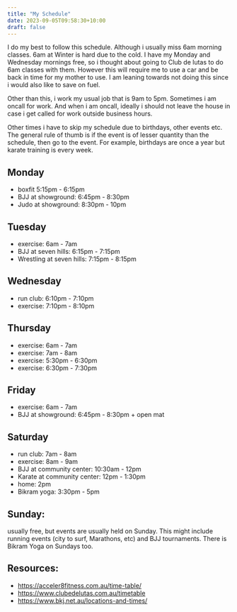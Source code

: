 ```yaml
---
title: "My Schedule"
date: 2023-09-05T09:58:30+10:00
draft: false
---
```


I do my best to follow this schedule. Although i usually miss 6am morning classes. 6am at Winter is hard due to the cold. I have my Monday and Wednesday mornings free, so i thought about going to Club de lutas to do 6am classes with them. However this will require me to use a car and be back in time for my mother to use. I am leaning towards not doing this since i would also like to save on fuel. 

Other than this, i work my usual job that is 9am to 5pm. Sometimes i am oncall for work. And when i am oncall, ideally i should not leave the house in case i get called for work outside business hours. 

Other times i have to skip my schedule due to birthdays, other events etc. The general rule of thumb is if the event is of lesser quantity than the schedule, then go to the event. For example, birthdays are once a year but karate training is every week. 

## Monday
 - boxfit 5:15pm - 6:15pm
 - BJJ at showground: 6:45pm - 8:30pm
 - Judo at showground: 8:30pm - 10pm

## Tuesday
 - exercise: 6am - 7am
 - BJJ at seven hills: 6:15pm - 7:15pm
 - Wrestling at seven hills: 7:15pm - 8:15pm

## Wednesday
 - run club: 6:10pm - 7:10pm
 - exercise: 7:10pm - 8:10pm

## Thursday
 - exercise: 6am - 7am
 - exercise: 7am - 8am
 - exercise: 5:30pm - 6:30pm
 - exercise: 6:30pm - 7:30pm

## Friday
 - exercise: 6am - 7am
 - BJJ at showground: 6:45pm - 8:30pm + open mat

## Saturday
 - run club: 7am - 8am
 - exercise: 8am - 9am
 - BJJ at community center: 10:30am - 12pm
 - Karate at community center: 12pm - 1:30pm
 - home: 2pm
 - Bikram yoga: 3:30pm - 5pm

## Sunday:
usually free, but events are usually held on Sunday. This might include running events (city to surf, Marathons, etc) and BJJ tournaments. 
There is Bikram Yoga on Sundays too. 

## Resources:
 - https://acceler8fitness.com.au/time-table/
 - https://www.clubedelutas.com.au/timetable
 - https://www.bkj.net.au/locations-and-times/
